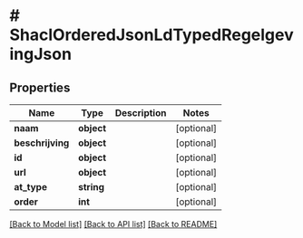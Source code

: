 # # ShaclOrderedJsonLdTypedRegelgevingJson

## Properties

Name | Type | Description | Notes
------------ | ------------- | ------------- | -------------
**naam** | **object** |  | [optional]
**beschrijving** | **object** |  | [optional]
**id** | **object** |  | [optional]
**url** | **object** |  | [optional]
**at_type** | **string** |  | [optional]
**order** | **int** |  | [optional]

[[Back to Model list]](../../README.md#models) [[Back to API list]](../../README.md#endpoints) [[Back to README]](../../README.md)
